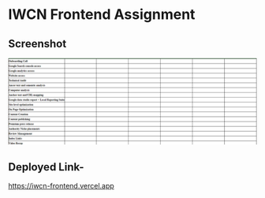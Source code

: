 # IWCN Frontend Assignment

## Screenshot

![sc](<./screenshot/Screenshot%20(381).png>)

## Deployed Link-

https://iwcn-frontend.vercel.app
